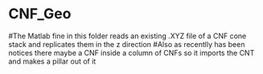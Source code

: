 # CNF_Geo
#The Matlab fine in this folder reads an existing .XYZ file of a CNF cone stack and replicates them in the z direction
#Also as recentlly has been notices there maybe a CNF inside a column of CNFs so it imports the CNT and makes a pillar out of it
#
#
